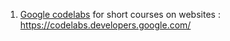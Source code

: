 1. <a href="https://codelabs.developers.google.com/">Google codelabs</a> for short courses on websites : https://codelabs.developers.google.com/
